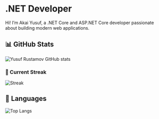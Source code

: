 # .NET Developer  
Hi! I’m Akai Yusuf, a .NET Core and ASP.NET Core developer passionate about building modern web applications.  

## 📊 GitHub Stats  
![Yusuf Rustamov GitHub stats](https://github-readme-stats.vercel.app/api?username=AkaiYusuf&show_icons=true&theme=radical)  

### 🚀 Current Streak  
![Streak](https://github-readme-streak-stats.herokuapp.com/?user=rustamovy9&theme=radical)  

## 🌟 Languages  
![Top Langs](https://github-readme-stats.vercel.app/api/top-langs/?username=rustamovy9&layout=compact&theme=radical)  
